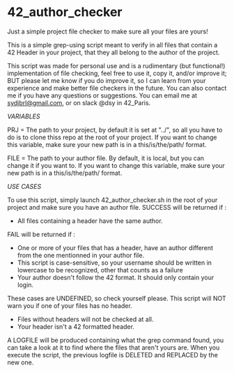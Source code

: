 # 42_author_checker
Just a simple project file checker to make sure all your files are yours!

This is a simple grep-using script meant to verify in all files that contain a 42 Header in your project, that they all belong to the author of the project.

This script was made for personal use and is a rudimentary (but functional!) implementation of file checking, feel free to use it, copy it, and/or improve it; BUT please let me know if you do improve it, so I can learn from your experience and make better file checkers in the future. You can also contact me if you have any questions or suggestions.
You can email me at sydjbrl@gmail.com, or on slack @dsy in 42_Paris.

_VARIABLES_

PRJ =  The path to your project, by default it is set at "../", so all you have to do is to clone thiss repo at the root of your project.
If you want to change this variable, make sure your new path is in a this/is/the/path/ format.

FILE = The path to your author file. By default, it is local, but you can change it if you want to. 
If you want to change this variable, make sure your new path is in a this/is/the/path/ format.

_USE CASES_

To use this script, simply launch 42_author_checker.sh in the root of your project and make sure you have an author file.
SUCCESS will be returned if :
- All files containing a header have the same author.

FAIL will be returned if :
- One or more of your files that has a header, have an author different from the one mentionned in your author file.
- This script is case-sensitive, so your username should be written in lowercase to be recognized, other that counts as a failure
- Your author doesn't follow the 42 format. It should only contain your login.

These cases are UNDEFINED, so check yourself please. This script will NOT warn you if one of your files has no header.
- Files without headers will not be checked at all.
- Your header isn't a 42 formatted header.

A LOGFILE will be produced containing what the grep command found, you can take a look at it to find where the files that aren't yours are. When you execute the script, the previous logfile is DELETED and REPLACED by the new one.

